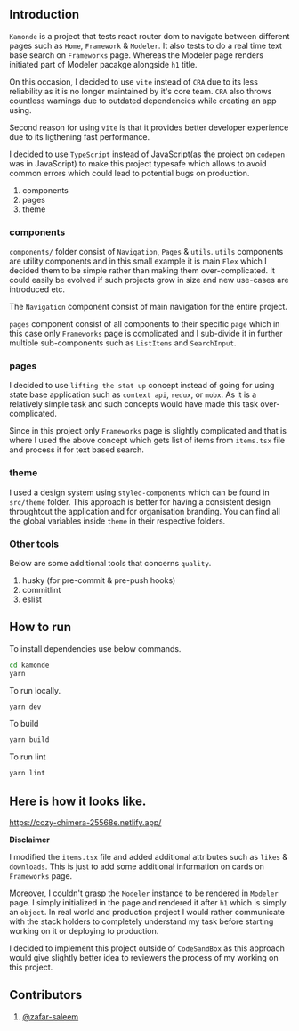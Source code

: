 ## Introduction

`Kamonde` is a project that tests react router dom to navigate between different pages such as `Home`, `Framework` & `Modeler`. It also tests to do a real time text base search on `Frameworks` page. Whereas the Modeler page renders initiated part of Modeler pacakge alongside `h1` title.

On this occasion, I decided to use `vite` instead of `CRA` due to its less reliability as it is no longer maintained by it's core team. `CRA` also throws countless warnings due to outdated dependencies while creating an app using.

Second reason for using `vite` is that it provides better developer experience due to its ligthening fast performance.

I decided to use `TypeScript` instead of JavaScript(as the project on `codepen` was in JavaScript) to make this project typesafe which allows to avoid common errors which could lead to potential bugs on production.

1. components
2. pages
3. theme

### components

`components/` folder consist of `Navigation`, `Pages` & `utils`. `utils` components are utility components and in this small example it is main `Flex` which I decided them to be simple rather than making them over-complicated. It could easily be evolved if such projects grow in size and new use-cases are introduced etc.

The `Navigation` component consist of main navigation for the entire project.

`pages` component consist of all components to their specific `page` which in this case only `Frameworks` page is complicated and I sub-divide it in further multiple sub-components such as `ListItems` and `SearchInput`.

### pages

I decided to use `lifting the stat up` concept instead of going for using state base application such as `context api`, `redux`, or `mobx`. As it is a relatively simple task and such concepts would have made this task over-complicated.

Since in this project only `Frameworks` page is slightly complicated and that is where I used the above concept which gets list of items from `items.tsx` file and process it for text based search.

### theme

I used a design system using `styled-components` which can be found in `src/theme` folder. This approach is better for having a consistent design throughtout the application and for organisation branding. You can find all the global variables inside `theme` in their respective folders.

### Other tools

Below are some additional tools that concerns `quality`.

1. husky (for pre-commit & pre-push hooks)
2. commitlint
3. eslist

## How to run

To install dependencies use below commands.

```bash
cd kamonde
yarn
```

To run locally.

```bash
yarn dev
```

To build

```bash
yarn build
```

To run lint

```bash
yarn lint
```
## Here is how it looks like.

https://cozy-chimera-25568e.netlify.app/

**Disclaimer**

I modified the `items.tsx` file and added additional attributes such as `likes` & `downloads`. This is just to add some additional information on cards on `Frameworks` page.

Moreover, I couldn't grasp the `Modeler` instance to be rendered in `Modeler` page. I simply initialized in the page and rendered it after `h1` which is simply an `object`. In real world and production project I would rather communicate with the stack holders to completely understand my task before starting working on it or deploying to production.

I decided to implement this project outside of `CodeSandBox` as this approach would give slightly better idea to reviewers the process of my working on this project.

## Contributors

1. [@zafar-saleem](https://github.com/zafar-saleem)
